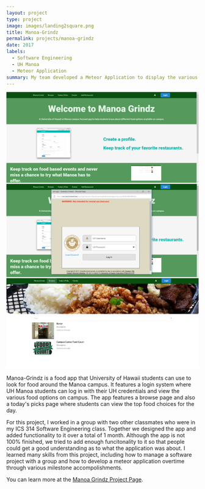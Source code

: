 ```yaml
---
layout: project
type: project
image: images/landing2square.png
title: Manoa-Grindz
permalink: projects/manoa-grindz
date: 2017
labels:
  - Software Engineering
  - UH Manoa
  - Meteor Application
summary: My team developed a Meteor Application to display the various food choices around the University of Hawaii at Manoa campus
---
```


<div class="ui small rounded images">
  <img class="ui image" src="../images/landing2.png">
  <img class="ui image" src="../images/login2.png">
  <img class="ui image" src="../images/browse.png">
</div>

Manoa-Grindz is a food app that University of Hawaii students can use to look for food around the Manoa campus. It features a login system where UH Manoa students can log in with their UH credentials and view the various food options on campus. The app features a browse page and also a today's picks page where students can view the top food choices for the day. 

For this project, I worked in a group with two other classmates who were in my ICS 314 Software Engineering class. Together we designed the app and added functionality to it over a total of 1 month. Although the app is not 100% finished, we tried to add enough funcitonality to it so that people could get a good understanding as to what the application was about. I learned many skills from this project, including how to manage a software project with a group and how to develop a meteor application overtime through various milestone accompolishments. 

You can learn more at the [Manoa Grindz Project Page](https://manoa-grindz.github.io/).


